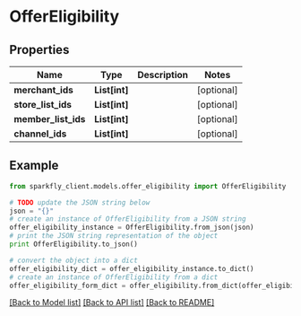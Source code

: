 # OfferEligibility


## Properties
Name | Type | Description | Notes
------------ | ------------- | ------------- | -------------
**merchant_ids** | **List[int]** |  | [optional] 
**store_list_ids** | **List[int]** |  | [optional] 
**member_list_ids** | **List[int]** |  | [optional] 
**channel_ids** | **List[int]** |  | [optional] 

## Example

```python
from sparkfly_client.models.offer_eligibility import OfferEligibility

# TODO update the JSON string below
json = "{}"
# create an instance of OfferEligibility from a JSON string
offer_eligibility_instance = OfferEligibility.from_json(json)
# print the JSON string representation of the object
print OfferEligibility.to_json()

# convert the object into a dict
offer_eligibility_dict = offer_eligibility_instance.to_dict()
# create an instance of OfferEligibility from a dict
offer_eligibility_form_dict = offer_eligibility.from_dict(offer_eligibility_dict)
```
[[Back to Model list]](../README.md#documentation-for-models) [[Back to API list]](../README.md#documentation-for-api-endpoints) [[Back to README]](../README.md)


